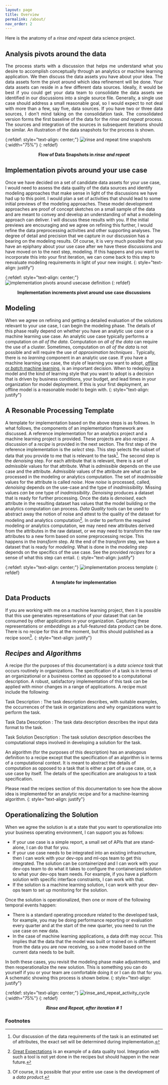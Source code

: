 ```yaml
---
layout: page
title: Overview
permalink: /about/
nav_order: 2
---
```




Here is the anatomy of a <em> rinse and repeat </em> data science project.

## Analysis pivots around the data
<div align="justify">
 The process starts with a discussion that helps me understand what you desire to accomplish conceptually through an analytics or machine learning application. We then discuss the data assets you have about your idea. The data assets form the pivot around which idea refinement will be done. Your data assets can reside in a few different data sources. Ideally, it would be best if you could get your data team to consolidate the data assets we identified in our discussions into a single source file. Generally, a single use case should address a small reasonable goal, so I would expect to not deal with more than a few, say five, data sources. If you have two or three data sources, I don't mind taking on the consolidation task. The consolidated version forms the first baseline of the data for the <em> rinse and repeat </em> process. The sources and integration of the sources in subsequent iterations should be similar. An illustration of the data snapshots for the process is shown.
 </div>

{:refdef: style="text-align: center;"}
![rinse and repeat time snapshots](../assets/images/sequence_of_data_snapshots.png){:width="75%"}
{: refdef}
 
 <center><figcaption><strong>Flow of Data Snapshots in <em> rinse and repeat </em></strong></figcaption></center>
 
## Implementation pivots around your use case
 
 
Once we have decided on a set of candidate data assets for your use case, I would need to assess the data quality of the data sources and identify modeling approaches that make sense in light of the discussions we have had up to this point. I would plan a set of activities that should lead to some initial previews of the modeling approaches. These model development approaches are proof of concept sketches on a small sample of the data and are meant to convey and develop an understanding of what a modeling approach can deliver. I will discuss these results with you. If the initial previews are encouraging and we agree on refining this further, I would refine the data preprocessing activities and other supporting analyses. The degree of detail and precision that we capture in our discussion has a bearing on the modeling results. Of course, it is very much possible that you have an epiphany about your use case after we have these discussions and have moved on to the next step, modeling. If this happens and you want to incorporate this into your first iteration, we can come back to this step to reevaluate modeling requirements in light of your new insight.
  {: style="text-align: justify"}
 
 
{:refdef: style="text-align: center;"}
![implementation pivots around usecase definition ](../assets/images/data_life_cycle.png)
{: refdef}

<center><figcaption><strong>Implementation increments pivot around use case discussions </strong></figcaption></center>


## Modeling



  When we agree on refining and getting a detailed evaluation of the solutions relevant to your use case, I can begin the modeling phase. The details of this phase really depend on whether you have an analytic use case or a machine learning use case. An analytic use case typically performs a computation on <em> all of the data</em>. Computation on <em> all of the data </em> can require the use of a cluster. Sometimes, computation on <em> all of the data </em> is not possible and will require the use of <em> approximation techniques </em>. Typically, there is no <em> learning </em> component in an analytic use case. If you have a machine learning use case, the style of learning you want to adopt, <a href="https://www.baeldung.com/cs/online-vs-offline-learning"><em> offline </em> or <em> batch </em> machine learning</a>, is an important decision. When to redeploy a model and the kind of learning style that you want to adopt is a decision that is driven by business conditions, your budget, and lead times in your organization for model deployment. If this is your first deployment, an offline model is a reasonable model to begin with.
   {: style="text-align: justify"}


## A Resonable Processing Template


A template for implementation based on the above steps is as follows. In what follows, the components of an implementation framework are discussed. A reference implementation for an analytics project and a machine learning project is provided. These projects are also <em>recipes</em> . A discussion of a <em>recipe</em> is provided in the next section. The first step of the reference implementation is the <em>select</em> step. This step selects the subset of data that you provide to me that is relevant to the task[^1]. The second step is the *denoising* step. For each attribute that is relevant, there is a set of *admissible* values for that attribute. What is *admissible* depends on the use case and the attribute. *Admissible* values of the attribute are what can be processed in the modeling or analytics computation. The set of *inadmissible* values for the attribute is called *noise*. How *noise* is processed, called, *denoising* depends on the use-case and the type of *inadmissibility*. Missing values *can* be one type of *inadmissibility*. *Denoising* produces a dataset that is ready for further processing. Once the data is *denoised*, each attribute in the resulting dataset has values that the model building or the analytics computation can process. *Data Quality* tools can be used to abstract away the notion of noise and attest to the quality of the dataset for modeling and analytics computation[^2]. In order to perform the required modeling or analytics computation, we may need new attributes derived from the attributes in the raw dataset, or we may need to transform the raw attributes to a new form based on some preprocessing recipe. This happens in the *transform* step. At the end of the *transform* step, we have a dataset that is ready for *modeling*. What is done in the *modeling* step depends on the specifics of the use case. See the provided *recipes* for a sense of what this step can entail.
{: style="text-align: justify"}

{:refdef: style="text-align: center;"}
![implementation process template](../assets/images/workflow.png)
{: refdef}

<center><figcaption><strong>A template for implementation</strong></figcaption></center>

## Data Products

If you are working with me on a machine learning project, then it is possible that this use generates representations of your dataset that can be consumed by other applications in your organization. Capturing these representations or *embeddings* as a full-featured data product can be done. There is no recipe for this at the moment, but this should published as a recipe soon[^3].
{: style="text-align: justify"}
  
  
##  *Recipes* and *Algorithms*

A recipe (for the purposes of this documentation) is a *data science task* that occurs routinely in organizations. The specification of a task is in terms of an organizational or a business context as opposed to a computational description. A robust, satisfactory implementation of this task can be applied with minor changes in a range of applications. A recipe must include the following:
 
Task Description
: The task description describes, with suitable examples, the occurrences of the task in organizations and why organizations want to perform the task.

Task Data Description
: The task data description describes the input data format to the task.

Task Solution Description
: The task solution description describes the computational steps involved in developing a solution for the task.

An algorithm (for the purposes of this description) has an analogous definition to a recipe except that the specification of an algorithm is in terms of a computational context. It is meant to abstract the details of computation as opposed to a task that is either a part of a use case, or,  a use case by itself. The details of the specification are analogous to a task specification.

Please read the recipes section of this documentation to see how the above idea is implemented for an analytic recipe and for a machine-learning algorithm.
{: style="text-align: justify"}


## Operationalizing the Solution
When we agree the solution is at a state that you want to operationalize into your business operating environment, I can support you as follows:

* If your use case is a simple report, a small set of APIs that are stand-alone, I can do that for you. 
* If your use case needs to be integrated into an existing infrastructure, then I can work with your dev-ops and ml-ops team to get this integrated. The solution can be containerized and I can work with your dev-ops team to do what it takes to configure the containerized solution to what your dev-ops team needs. For example, if you have a platform solution with specific interface constraints, I can work with that.
* If the solution is a machine learning solution, I can work with your dev-ops team to set up monitoring for the solution.

Once the solution is operationalized, then one or more of the following temporal events happen:

* There is a standard operating procedure related to the developed task, for example, you may be doing performance reporting or evaluation every quarter and at the start of the new quarter, you need to run the use case on new data.
* In the case of machine learning applications, a data drift may occur. This implies that the data that the model was built or trained on is different from the data you are now receiving, so a new model based on the current data needs to be built.

In both these cases, you revisit the modeling phase make adjustments, and then reoperationalize the new solution. This is something you can do yourself if you or your team are comfortable doing it or I can do that for you. A schematic showing this process is shown below.
{: style="text-align: justify"}



{:refdef: style="text-align: center;"}
![rinse_and_repeat_activity_cycle](../assets/images/rr_activity_cycle.png){:width="75%"}
{: refdef}

<center><figcaption><strong><em> Rinse and Repeat, after iteration # 1</em> </strong></figcaption></center>



  
  
  
### Footnotes

[^1]: Our discussion of the data requirements of the task is an estimated set of attributes, the exact set will be determined during implementation.

[^2]: [Great Expectations](https://greatexpectations.io/) is an example of a data quality tool. Integration with such a tool is not yet done in the recipes but should happen in the near future.

[^3]: Of course, it is possible that your entire use case is the development of a *data product*. 
  
  
 
 

